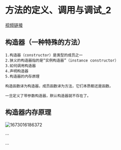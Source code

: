 # 方法的定义、调用与调试_2
[视频链接](https://www.bilibili.com/video/BV1wx411K7rb?p=9&vd_source=c831b3a0ab31ed5f140c830c965b39cc)
## 构造器（一种特殊的方法）
```
1.构造器（constructor）是类型的成员之一
2.狭义的构造器指的是“实例构造器”（instance constructor）
3.如何调用构造器
4.声明构造器
5.构造器的内存原理

构造函数译为构造器，成员函数译为方法，它们本质都还是函数。

一旦定义了带参数构造器，默认构造器就不存在了。
```
## 构造器内存原理
![1673016186372](https://user-images.githubusercontent.com/96965223/211035639-bdf59eb1-c8b9-44b5-825b-e804d44841fe.png)

···

···
